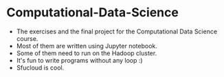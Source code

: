 # Computational-Data-Science
* The exercises and the final project for the Computational Data Science course.
* Most of them are written using Jupyter notebook.
* Some of them need to run on the Hadoop cluster.
* It's fun to write programs without any loop :)
* Sfucloud is cool.
